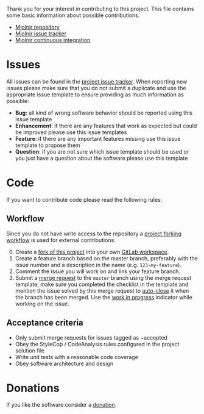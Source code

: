Thank you for your interest in contributing to this project.
This file contains some basic information about possible contributions.

- [Mjolnir repository][1]
- [Mjolnir issue tracker][2]
- [Mjolnir continuous integration][3]

# Issues
All issues can be found in the [project issue tracker][2].
When reporting new issues please make sure that you do not submit a duplicate and use the appropriate issue template to ensure providing as much information as possible:

- **Bug**: all kind of wrong software behavior should be reported using this issue template
- **Enhancement**: if there are any features that work as expected but could be improved please use this issue templates
- **Feature**: if there are any important features missing use this issue template to propose them
- **Question**: if you are not sure which issue template should be used or you just have a question about the software please use this template


# Code
If you want to contribute code please read the following rules:

## Workflow
Since you do not have write access to the repository a [project forking workflow][20] is used for external contributions:

0. Create a [fork of this project][21] into your own [GitLab workspace][22].
1. Create a feature branch based on the master branch, preferably with the issue number and a description in the name (e.g. `123-my-feature`).
2. Comment the issue you will work on and link your feature branch.
3. Submit a [merge request][23] to the `master` branch using the merge request template; make sure you completed the checklist in the template and mention the issue solved by this merge request to [auto-close][24] it when the branch has been merged. Use the [work in progress][25] indicator while working on the issue.

## Acceptance criteria
- Only submit merge requests for issues tagged as ~accepted
- Obey the StyleCop / CodeAnalysis rules configured in the project solution file
- Write unit tests with a reasonable code coverage
- Obey software architecture and design 

# Donations
If you like the software consider a [donation][10].

[1]: https://gitlab.com/tobiaskoch/Mjolnir
[2]: https://gitlab.com/tobiaskoch/Mjolnir/issues
[3]: https://gitlab.com/tobiaskoch/Mjolnir/pipelines

[10]: https://www.tk-software.de/donate

[20]: https://docs.gitlab.com/ce/workflow/forking_workflow.html
[21]: https://docs.gitlab.com/ce/gitlab-basics/fork-project.html
[22]: https://about.gitlab.com/
[23]: https://docs.gitlab.com/ee/user/project/merge_requests/index.html
[24]: https://docs.gitlab.com/ee/user/project/issues/automatic_issue_closing.html
[25]: https://docs.gitlab.com/ce/user/project/merge_requests/work_in_progress_merge_requests.html